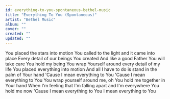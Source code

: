 ```yaml
---
id: everything-to-you-spontaneous-bethel-music
title: "Everything To You (Spontaneous)"
artist: "Bethel Music"
album: ""
cover: ""
created: ""
updated: ""
---
```


You placed the stars into motion
You called to the light and it came into place
Every detail of our beings You created
And like a good Father You will take care
You hold my being
You wrap Yourself around every detail of my life
You placed everything into motion
And all I have to do is stand in the palm of Your hand
'Cause I mean everything to You
'Cause I mean everything to You
You wrap yourself around me, oh
You hold me together in Your hand
When I'm feeling that I'm falling apart and I'm everywhere
You hold me now
'Cause I mean everything to You
I mean everything to You